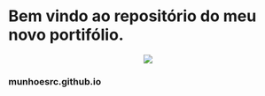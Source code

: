 # Bem vindo ao repositório do meu novo portifólio.

<p align="center">
<img src="http://img.shields.io/static/v1?label=STATUS&message=EM%20DESENVOLVIMENTO&color=GREEN&style=for-the-badge"/>
</p>

### munhoesrc.github.io

